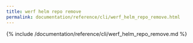 ```yaml
---
title: werf helm repo remove
permalink: documentation/reference/cli/werf_helm_repo_remove.html
---
```


{% include /documentation/reference/cli/werf_helm_repo_remove.md %}
